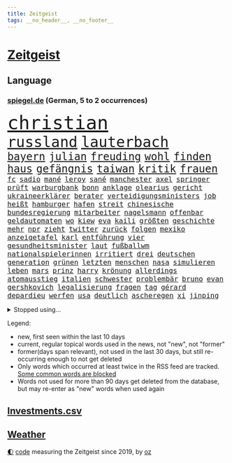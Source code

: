 ```yaml
---
title: Zeitgeist
tags: __no_header__, __no_footer__
---
```


# [Zeitgeist](https://oliz.io/zeitgeist/)

## Language

<h3><a href="https://www.spiegel.de" target="_blank">spiegel.de</a> (German, 5 to 2 occurrences)</h3>
<p style="font-family:monospace">
<span style="font-size:32pt"><a href="news_links.html#christian" class="current">christian</a></span>
<br>
<span style="font-size:25pt"><a href="news_links.html#russland" class="current">russland</a></span>
<span style="font-size:25pt"><a href="news_links.html#lauterbach" class="current">lauterbach</a></span>
<br>
<span style="font-size:18pt"><a href="news_links.html#bayern" class="current">bayern</a></span>
<span style="font-size:18pt"><a href="news_links.html#julian" class="current">julian</a></span>
<span style="font-size:18pt"><a href="news_links.html#freuding" class="new">freuding</a></span>
<span style="font-size:18pt"><a href="news_links.html#wohl" class="current">wohl</a></span>
<span style="font-size:18pt"><a href="news_links.html#finden" class="current">finden</a></span>
<span style="font-size:18pt"><a href="news_links.html#haus" class="current">haus</a></span>
<span style="font-size:18pt"><a href="news_links.html#gefängnis" class="current">gefängnis</a></span>
<span style="font-size:18pt"><a href="news_links.html#taiwan" class="current">taiwan</a></span>
<span style="font-size:18pt"><a href="news_links.html#kritik" class="current">kritik</a></span>
<span style="font-size:18pt"><a href="news_links.html#frauen" class="current">frauen</a></span>
<br>
<span style="font-size:12pt"><a href="news_links.html#fc" class="current">fc</a></span>
<span style="font-size:12pt"><a href="news_links.html#sadio" class="new">sadio</a></span>
<span style="font-size:12pt"><a href="news_links.html#mané" class="new">mané</a></span>
<span style="font-size:12pt"><a href="news_links.html#leroy" class="current">leroy</a></span>
<span style="font-size:12pt"><a href="news_links.html#sané" class="current">sané</a></span>
<span style="font-size:12pt"><a href="news_links.html#manchester" class="current">manchester</a></span>
<span style="font-size:12pt"><a href="news_links.html#axel" class="current">axel</a></span>
<span style="font-size:12pt"><a href="news_links.html#springer" class="current">springer</a></span>
<span style="font-size:12pt"><a href="news_links.html#prüft" class="current">prüft</a></span>
<span style="font-size:12pt"><a href="news_links.html#warburgbank" class="current">warburgbank</a></span>
<span style="font-size:12pt"><a href="news_links.html#bonn" class="current">bonn</a></span>
<span style="font-size:12pt"><a href="news_links.html#anklage" class="current">anklage</a></span>
<span style="font-size:12pt"><a href="news_links.html#olearius" class="new">olearius</a></span>
<span style="font-size:12pt"><a href="news_links.html#gericht" class="current">gericht</a></span>
<span style="font-size:12pt"><a href="news_links.html#ukraineerklärer" class="new">ukraineerklärer</a></span>
<span style="font-size:12pt"><a href="news_links.html#berater" class="current">berater</a></span>
<span style="font-size:12pt"><a href="news_links.html#verteidigungsministers" class="current">verteidigungsministers</a></span>
<span style="font-size:12pt"><a href="news_links.html#job" class="current">job</a></span>
<span style="font-size:12pt"><a href="news_links.html#heißt" class="current">heißt</a></span>
<span style="font-size:12pt"><a href="news_links.html#hamburger" class="current">hamburger</a></span>
<span style="font-size:12pt"><a href="news_links.html#hafen" class="current">hafen</a></span>
<span style="font-size:12pt"><a href="news_links.html#streit" class="current">streit</a></span>
<span style="font-size:12pt"><a href="news_links.html#chinesische" class="current">chinesische</a></span>
<span style="font-size:12pt"><a href="news_links.html#bundesregierung" class="current">bundesregierung</a></span>
<span style="font-size:12pt"><a href="news_links.html#mitarbeiter" class="current">mitarbeiter</a></span>
<span style="font-size:12pt"><a href="news_links.html#nagelsmann" class="current">nagelsmann</a></span>
<span style="font-size:12pt"><a href="news_links.html#offenbar" class="current">offenbar</a></span>
<span style="font-size:12pt"><a href="news_links.html#geldautomaten" class="new">geldautomaten</a></span>
<span style="font-size:12pt"><a href="news_links.html#wo" class="current">wo</a></span>
<span style="font-size:12pt"><a href="news_links.html#kiew" class="current">kiew</a></span>
<span style="font-size:12pt"><a href="news_links.html#eva" class="current">eva</a></span>
<span style="font-size:12pt"><a href="news_links.html#kaili" class="new">kaili</a></span>
<span style="font-size:12pt"><a href="news_links.html#größten" class="current">größten</a></span>
<span style="font-size:12pt"><a href="news_links.html#geschichte" class="current">geschichte</a></span>
<span style="font-size:12pt"><a href="news_links.html#mehr" class="current">mehr</a></span>
<span style="font-size:12pt"><a href="news_links.html#npr" class="new">npr</a></span>
<span style="font-size:12pt"><a href="news_links.html#zieht" class="current">zieht</a></span>
<span style="font-size:12pt"><a href="news_links.html#twitter" class="current">twitter</a></span>
<span style="font-size:12pt"><a href="news_links.html#zurück" class="current">zurück</a></span>
<span style="font-size:12pt"><a href="news_links.html#folgen" class="current">folgen</a></span>
<span style="font-size:12pt"><a href="news_links.html#mexiko" class="current">mexiko</a></span>
<span style="font-size:12pt"><a href="news_links.html#anzeigetafel" class="new">anzeigetafel</a></span>
<span style="font-size:12pt"><a href="news_links.html#karl" class="current">karl</a></span>
<span style="font-size:12pt"><a href="news_links.html#entführung" class="current">entführung</a></span>
<span style="font-size:12pt"><a href="news_links.html#vier" class="current">vier</a></span>
<span style="font-size:12pt"><a href="news_links.html#gesundheitsminister" class="current">gesundheitsminister</a></span>
<span style="font-size:12pt"><a href="news_links.html#laut" class="current">laut</a></span>
<span style="font-size:12pt"><a href="news_links.html#fußballwm" class="current">fußballwm</a></span>
<span style="font-size:12pt"><a href="news_links.html#nationalspielerinnen" class="current">nationalspielerinnen</a></span>
<span style="font-size:12pt"><a href="news_links.html#irritiert" class="current">irritiert</a></span>
<span style="font-size:12pt"><a href="news_links.html#drei" class="current">drei</a></span>
<span style="font-size:12pt"><a href="news_links.html#deutschen" class="current">deutschen</a></span>
<span style="font-size:12pt"><a href="news_links.html#generation" class="current">generation</a></span>
<span style="font-size:12pt"><a href="news_links.html#grünen" class="current">grünen</a></span>
<span style="font-size:12pt"><a href="news_links.html#letzten" class="current">letzten</a></span>
<span style="font-size:12pt"><a href="news_links.html#menschen" class="current">menschen</a></span>
<span style="font-size:12pt"><a href="news_links.html#nasa" class="current">nasa</a></span>
<span style="font-size:12pt"><a href="news_links.html#simulieren" class="new">simulieren</a></span>
<span style="font-size:12pt"><a href="news_links.html#leben" class="current">leben</a></span>
<span style="font-size:12pt"><a href="news_links.html#mars" class="current">mars</a></span>
<span style="font-size:12pt"><a href="news_links.html#prinz" class="current">prinz</a></span>
<span style="font-size:12pt"><a href="news_links.html#harry" class="current">harry</a></span>
<span style="font-size:12pt"><a href="news_links.html#krönung" class="current">krönung</a></span>
<span style="font-size:12pt"><a href="news_links.html#allerdings" class="current">allerdings</a></span>
<span style="font-size:12pt"><a href="news_links.html#atomausstieg" class="current">atomausstieg</a></span>
<span style="font-size:12pt"><a href="news_links.html#italien" class="current">italien</a></span>
<span style="font-size:12pt"><a href="news_links.html#schwester" class="current">schwester</a></span>
<span style="font-size:12pt"><a href="news_links.html#problembär" class="new">problembär</a></span>
<span style="font-size:12pt"><a href="news_links.html#bruno" class="current">bruno</a></span>
<span style="font-size:12pt"><a href="news_links.html#evan" class="current">evan</a></span>
<span style="font-size:12pt"><a href="news_links.html#gershkovich" class="current">gershkovich</a></span>
<span style="font-size:12pt"><a href="news_links.html#legalisierung" class="current">legalisierung</a></span>
<span style="font-size:12pt"><a href="news_links.html#fragen" class="current">fragen</a></span>
<span style="font-size:12pt"><a href="news_links.html#tag" class="current">tag</a></span>
<span style="font-size:12pt"><a href="news_links.html#gérard" class="new">gérard</a></span>
<span style="font-size:12pt"><a href="news_links.html#depardieu" class="new">depardieu</a></span>
<span style="font-size:12pt"><a href="news_links.html#werfen" class="current">werfen</a></span>
<span style="font-size:12pt"><a href="news_links.html#usa" class="current">usa</a></span>
<span style="font-size:12pt"><a href="news_links.html#deutlich" class="current">deutlich</a></span>
<span style="font-size:12pt"><a href="news_links.html#ascheregen" class="new">ascheregen</a></span>
<span style="font-size:12pt"><a href="news_links.html#xi" class="current">xi</a></span>
<span style="font-size:12pt"><a href="news_links.html#jinping" class="current">jinping</a></span>
</p>
<details>
<summary>Stopped using...</summary>
<p class="former" style="font-size:12pt">
ausgebrochen(903) erfahrung(902) glück(902) siegt(902) teheran(902) trat(902) kliniken(901) reformen(901) ddr(900) diskutieren(900) erfolge(900) erneute(900) landtag(900) erfahrungen(899) gerhard(899) is(899) klingbeil(899) landkreis(899) quarantäne(899) cdupolitiker(898) co₂(898) favoriten(898) florian(898) riss(898) tweet(898) verlief(898) augsburg(897) ausfallen(897) bielefeld(897) gestartet(897) gestohlen(897) neuem(897) positionen(897) provinz(897) verhängte(897) vorsitzenden(897) walter(897) ausnahmezustand(896) comeback(896) kämpfe(896) mord(896) vergewaltigung(896) zugleich(896) 65(895) 75(895) altes(895) coronainfektion(895) programm(895) stars(895) toni(895) tschechien(895) verbraucherschützer(895) verhängt(895) vorübergehend(895) wehren(895) beschluss(894) mütter(894) rote(894) steigenden(894) tier(894) 33(893) aufmerksamkeit(893) beobachten(893) falsch(893) folgte(893) innenministerium(893) länge(893) meldete(893) nutzte(893) party(893) verteidigung(893) blockiert(892) dachte(892) heftig(892) konflikte(892) pressestimmen(892) rechtsextreme(892) spanier(892) 12(891) bestätigen(891) bundesrepublik(891) einzug(891) international(891) united(891) via(891) einstigen(890) freie(890) kultur(890) mangelt(890) verunglückt(890) besitzer(889) elektroauto(889) engagement(889) modell(889) sport(889) sports(889) demonstrationen(888) enthüllt(888) europäischer(888) kaputt(888) kleines(888) minute(888) auskunft(886) bundestagswahl(886) entsetzen(886) antisemitismus(885) unseren(884) ereignisse(883) feuerwehrleute(883) gering(882) hielten(882) 11(881) signalisiert(881) tiefen(881) band(880) gesamten(880) halb(880) mehrfach(880) mittlerweile(880) steckte(880) demokratischen(879) iss(879) 45(878) immunität(878) genauso(877) gang(876) ordnung(875) ausrüstung(874) einnahmen(874) ausgesetzt(873) nachbar(873) spenden(872) freiwillig(871) apps(870) außerhalb(870) kate(870) insassen(868) informiert(867) wandel(867) griechischen(866) papier(866) syrer(866) aufgabe(864) app(863) istanbul(863) stress(863) schock(862) ministerien(861) sarah(856) erfolgreichen(854) überfordert(847) farbe(841) aktionen(833) mehren(832) wetterdienst(815) londons(814) fuhren(776) belästigung(769) vormarsch(769) 4000(746) ausländischen(735) athen(731) wochenrückblick(714) angebote(712) 250(702) japanischen(689) besonderes(678) 38(668) serbien(655) flohen(653) stundenlang(647) tricks(643) ausnahme(637) veröffentlichung(630) füllen(629) schrumpft(627) freigesprochen(626) grundsätzlich(624) tour(624) warnungen(623) insbesondere(613) dauerte(609) einführung(607) gremium(606) las(603) vegas(603) erfolgreichste(601) weibliche(601) entlastung(591) 700(590) jenseits(590) umkämpften(585) jahrzehnt(580) tabellenführer(574) machtübernahme(571) händen(566) momente(566) niedergang(565) befreiung(561) werner(553) vorteil(547) söders(541) 15000(539) beeinflusst(539) mutmaßliches(537) abtreibung(536) kunstwerke(536) gefeuert(534) erdgas(533) krankenkassen(532) gedrängt(526) wichtiges(526) 200000(518) radikaler(504) donbass(499) stromausfall(497) tradition(486) entsteht(483) gewaltsamen(483) stephen(483) otto(481) explodieren(479) historischer(478) phänomen(478) beschossen(476) guterres(476) 87(468) nordische(468) frühe(465) zuständig(463) ebay(462) transport(459) eukommissionschefin(457) geschah(449) langjährigen(446) preiserhöhung(443) lemke(441) steffi(441) match(440) spektakel(440) zusammenhalt(437) mitgliedstaaten(435) geschenk(429) unterscheiden(420) geiselnahme(419) ergeben(418) auswertung(417) kambodscha(415) dresdner(413) stuttgarter(412) positiven(411) runter(408) zensur(407) verpflichtende(404) verantwortlichen(402) mbappé(401) oppositionellen(401) schülern(399) 98(398) spdchef(396) rené(394) lehnte(392) terror(392) zugenommen(389) fern(388) sklaverei(385) erneuerbare(382) inakzeptable(379) anlässlich(378) odessa(378) profitierte(376) verliehen(376) vertreten(372) todes(371) flüchten(367) künstlerin(366) staatsbürgerschaft(364) 55(362) spart(362) breiten(361) cherson(359) klassenzimmer(359) verbotene(359) suchten(357) herrschte(356) umsätze(353) bezeichnen(348) indem(348) dmitrij(347) fair(345) fernen(342) nachfolgerin(342) rechenschaft(341) großmutter(338) ufer(338) ernste(337) gewaltverbrechen(335) heiß(335) warteten(335) entsprechend(334) brasilianische(328) golden(328) gäbe(326) entschuldigte(321) ärztinnen(320) westjordanland(319) würdigt(318) einstecken(312) prinzessin(312) gelobt(310) erleichtert(309) sinne(309) 80000(308) vereidigt(308) emma(306) verzweiflung(305) 79(304) frustriert(304) steuerzahler(303) 110(297) mitarbeitende(296) naturkatastrophen(292) republikanischer(292) dividende(291) galten(289) generalstaatsanwalt(288) senegal(283) therapien(283) miss(282) tempel(282) transportieren(280) mitgeteilt(279) furore(278) tagsüber(278) trugen(278) wohnmobil(278) übergewinnsteuer(278) voraussichtlich(276) finde(275) gleichberechtigung(275) tanz(274) jubelte(271) baum(270) 16jähriger(268) endgültige(268) ryan(268) vize(267) großeltern(266) tasche(266) blatt(265) verbraucherzentrale(265) entschuldigen(263) geeigneten(262) völker(262) 27jährige(261) anruf(260) grimm(260) veronika(260) giffey(259) nennen(256) schwächelt(256) usrepublikaner(256) anschlags(255) gefechten(255) streikt(254) erhöhungen(253) trägerrakete(253) gelbe(252) schmerzhaft(250) vernichtet(249) drehten(246) glänzte(240) hingelegt(239) geräumt(238) summer(238) salz(236) moderator(235) prostitution(235) wichtigster(235) notruf(234) somalia(234) gabrielle(233) holten(232) untergrund(232) bürgergeld(231) werben(231) mithalten(229) rauf(228) medizin(227) sperren(227) weltgrößten(227) aufstand(226) seltener(225) kater(224) globes(223) 89(222) knackt(221) extremisten(220) 25000(219) home(218) indirekt(218) bellingham(217) jude(217) tobias(217) usrepräsentantenhauses(217) gott(216) ussenat(216) atomkraftwerk(215) angegangen(214) herunter(214) größeres(213) rowling(210) entstehung(209) ramona(209) jackson(207) jahreswechsel(206) serienmörder(205) beschaffen(204) erzeugt(203) geteilt(201) gratis(201) klimaprotest(201) kurznachrichtendienst(200) bundeswirtschaftsministerium(199) kündigung(199) leitung(197) vorurteile(197) ber(196) energiepolitik(196) aufholjagd(195) 1992(194) milliardengewinne(194) umweltfreundlich(194) vorreiter(194) jk(193) milliardenkosten(193) cocacola(190) kanadischen(190) heikler(189) kontroverse(189) krankenkasse(189) 1400(188) flüchtlingsunterkunft(188) historisches(188) schoigu(188) achtelfinale(187) angesehen(186) badenwürttembergischen(186) beobachter(186) blumen(186) ködern(186) erledigt(185) iranischer(184) rose(182) niederlagen(181) prominenteste(181) befreiten(179) fahimi(179) betrag(178) stift(178) antrieb(176) potter(176) verwandelt(176) bundesweites(174) nominierungen(174) schwedt(174) steuerrecht(174) arroganz(173) erschließen(172) neymar(172) dahintersteckt(171) elbphilharmonie(170) härtesten(170) russlandpolitik(170) abwesenheit(169) gemäßigt(169) gefährlichsten(168) bischofskonferenz(166) ignoriert(165) offensiv(165) bnd(163) gewalttäter(162) innere(162) wahlsieg(162) kommando(161) professioneller(161) anerkennung(159) sofia(159) birmingham(158) bonbons(158) ökonomisch(158) milliardenschweren(157) solidarisieren(157) verankert(157) lawinenabgang(156) entzug(155) lehrkräftemangel(155) willis(155) alice(154) feindbild(154) kapitalmarkt(154) anforderungen(153) regierenden(153) forscht(152) geliebten(152) krisenjahr(152) oleg(152) abbruch(151) synagoge(150) blank(149) drehbücher(149) geebnet(149) göttingen(149) labourpartei(149) 105(148) todesstrafe(148) eigens(147) intakt(147) lateinamerika(146) schönheit(146) teheraner(146) verehrt(146) alpin(144) geschmack(144) ski(144) einheimische(143) sämtliche(143) unterdrücken(142) queere(141) vodafone(141) carolina(140) steve(140) angetreten(139) boeing(139) aufsichtsrat(138) lebzeiten(138) forciert(137) philip(137) pyrotechnik(137) zigaretten(136) adolf(135) fatih(135) mitarbeiterinnen(135) queeren(135) überlastung(134) zusammenstößen(133) nüchtern(132) usamerikanerin(132) amerikanerin(131) jusos(131) aufgeschoben(130) japaner(130) birol(129) enttarnt(129) ieachef(129) sms(129) wurm(129) abwenden(128) aktionäre(127) diplomatie(126) normales(126) testet(126) twitterchef(126) wirtschaftliche(126) formiert(125) rechtsextremist(125) wohnungsnot(125) plastik(124) sportartikelhersteller(124) massenentlassungen(123) verbinden(123) verborgen(123) ware(123) aufgebaut(122) ausdrücklich(122) bahrain(122) benedikt(121) finanzaufsicht(121) geheimer(121) schmiedet(121) singt(121) jüdische(120) serbische(120) anzahl(119) evangelische(119) katars(118) stadien(118) überzeugen(118) bundesverdienstkreuz(117) häufen(117) schränken(117) überholmanöver(117) airbus(116) artenschutz(116) bemängeln(116) beweist(116) gekostet(116) inszenierte(116) pop(115) tennislegende(115) barbarei(114) bischöfe(114) regimekritiker(114) straßensperren(114) supermärkte(114) abwehr(113) apokalypse(113) ausgleichen(113) beunruhigt(113) buenos(113) djokovic(113) drahtzieher(113) feind(113) ungehorsam(113) antwortet(112) geldhaus(112) infos(112) synodalen(112) verbannt(112) 20jährigen(111) arztpraxen(111) deutschlandfunk(111) fotograf(111) kamala(111) schneesturm(111) integrität(110) trudeau(110) berühmter(109) erfolgsgeschichte(109) kassierten(109) vorbereitung(109) check(108) rückschritt(108) tüte(108) politikum(107) seltsamen(107) text(107) tvsender(107) 47(106) hauptstadtflughafen(106) nutzerinnen(106) versicherung(106) überlassen(106) diverser(105) groko(105) hilfsgüter(105) fratzscher(104) skiweltcup(104) traumjob(104) welch(104) besitzen(103) fröhlich(103) nachschub(103) werbeverbot(103) vollen(102) forschungsteam(101) unangenehm(101) erlebten(100) huawei(100) städtischen(100) dritter(99) geschosse(99) gebrauchte(98) hackl(98) totale(98) krisenmanagement(97) mexikos(97) beheben(96) derartige(96) garbsen(96) schulsystem(96) überbieten(96) 20jährige(95) kapital(95) 1981(94) fußgänger(94) metalband(94) verschüttet(94) wirecardprozess(94) großzügig(93) haie(93) entschärft(92) erzwingen(92) flüchtete(92) kohlendioxid(92) krachend(92) auffällige(91) biathleten(91) geiselnehmer(91) isrückkehrerin(91) mühsam(91) porträtiert(91) warntag(91) dominanz(90) haushalts(90) pedro(90) schärferes(90) angespannte(89) arbeitnehmerinnen(89) attentäter(89) drogentest(89) etablieren(89) eubeitritt(89) hochfahren(89) nachgehen(89) referee(89) kopiert(88) maulwurf(88) vorurteilen(88) witterung(88) würstchen(88) cloppenburg(87) einzigartigen(87) kulturstaatsministerin(87) mag(87) umzug(87) faschisten(86) gasförderung(86) lila(86) nachholbedarf(86) polarlichter(86) merkwürdige(85) ops(85) staatshaushalt(85) twitteralternative(85) woke(85) zehnte(85) altert(84) beeindruckt(84) dienstagmorgen(84) fahnder(84) rauschten(84) volksleiden(84) aires(83) bruchteil(83) exchef(83) geringe(83) journalistische(83) länderfinanzausgleich(83) zurückfordern(83) death(82) eauto(82) euparlamentspräsidentin(82) komponenten(82) metsola(82) parteiausschluss(82) solcher(82) behandeln(81) nepal(81) sowjetunion(81) veralteten(81) ziviler(81) deripaska(80) gentechnik(80) kategorien(80) lösten(80) schweigt(80) verlässlichen(80) vorbestellungen(80) csupolitiker(79) erfolgreiche(79) gerückt(79) platzen(79) prestige(79) roberta(79) verheerendes(79) a38(78) bergkarabach(78) detektiv(78) dieb(78) goggia(78) isanhänger(78) revision(78) schatz(78) schwimmendes(78) überflüssig(78) anschreien(77) auftrieb(77) eisernen(77) förderte(77) rückenschmerzen(77) stellvertreterin(77) verleger(77) üppig(77) batic(76) kranken(76) leitmayr(76) nachfahren(76) nachteil(76) schneefall(76) verspannungen(76) weber(76) ambulanz(75) demonstrierten(75) einmarsch(75) männlichen(75) nsverbrechen(75) verrückte(75) bayerisches(74) bordstein(74) entschädigen(74) gesundheitliche(74) großstädte(74) indizien(74) lambsdorff(74) mobile(74) strafrechtlich(74) chaim(73) einzelgänger(73) feministischer(73) internetnutzer(73) merkte(73) verwandtschaft(73) zuständigkeit(73) ölkonzern(73) aufgehört(72) cyrus(72) ertragen(72) hundebesitzer(72) miley(72) pflegeheim(72) texten(72) zusammenbrechen(72) todesopfern(71) umjubelt(71) versicherer(71) wahnsinn(71) wettern(71) aushalten(70) besuchern(70) broadway(70) gestaltet(70) leichnam(70) rauchen(70) amüsant(69) geschäftsmann(69) mel(69) siebzigern(69) unsichere(69) überschattete(69) bakterien(68) gesteuerte(68) haftentlassung(68) mitgerissen(68) unablässig(68) yasmin(68) 133(67) bundeswirtschaftsminister(67) empfindliche(67) freier(67) hinsichtlich(67) kabinettskollegen(67) paparazzi(67) schein(67) verschmähen(67) weltpresse(67) fernando(66) kleintransporters(66) krakau(66) podest(66) temperatur(66) 23jähriger(65) edf(65) irrtum(65) michail(65) pckraffinerie(65) schlägereien(65) verbüßt(65) impfstatus(64) kambodschanischen(64) mandat(64) nazivergleich(64) neutral(64) unbezahlbar(64) abheben(63) desinteresse(63) geldanlage(63) hochhaus(63) häftling(63) prinzen(63) raumfahrer(63) rettungswagen(63) weltcupsieg(63) weltraumrakete(63) gewaltbereiten(62) mccarthy(62) memphis(62) mikaela(62) schwache(62) shiffrin(62) sitzungstagen(62) substanz(62) 1968(61) arbeitsgruppe(61) bayerischer(61) bewerbungen(61) ebike(61) wayne(61) biene(60) ladenhüter(60) break(59) ehemaliges(59) gesundheitsamt(59) rückgrat(59) vorgabe(59) 07(58) abwehrspieler(58) ampelbündnis(58) busch(58) joão(58) khamenei(58) klausur(58) silvesterkrawallen(58) startups(58) verdächtiges(58) gewaltsame(57) nordamerikas(57) regierte(57) verbrennt(57) vorgesetzter(57) charlotte(56) einzel(56) ortes(56) ausmisten(55) energy(55) erschüttern(55) erneuter(54) jene(54) kräften(54) luftschlägen(54) pamela(54) spots(54) willy(54) ergänzen(53) europäisches(53) iq(53) lebensmittelbranche(53) palästinensern(53) räume(53) showdown(53) starteten(53) vertreiben(53) überrannt(53) allgemeines(52) altbacken(52) esstisch(52) gewünscht(52) kiesewetter(52) langwierige(52) roderich(52) ausrede(51) darstellungen(51) ebbt(51) errechnet(51) flüchtlingspolitik(51) gedient(51) lagerfeld(51) nachfolgen(51) 47jährige(50) dfl(50) filter(50) hanks(50) neinstimmen(50) zusammenstöße(50) gezielte(49) hereingefallen(49) titelrennen(49) unfallzahlen(49) überrumpelt(49) 59jährige(48) auszeichnungen(48) büßen(48) djokovićs(48) effekte(48) euterrorliste(48) holocaustüberlebende(48) kriegsausgang(48) oppositionsführerin(48) sichtlich(48) swetlana(48) süchtig(48) tichanowskaja(48) 14000(47) abenteurer(47) ausgeglichen(47) bürokratischer(47) glamour(47) heimwm(47) magere(47) ablöse(46) ausgerottet(46) dmytro(46) kuleba(46) nudeln(46) richtigen(46) stürmte(46) verkürzen(46) absprachen(45) besprechen(45) frösche(45) packung(45) paket(45) synodalversammlung(45) wetterbedingungen(45) überzogen(45) friedlicher(44) georgien(44) monatelanger(44) jäger(43) klimaschutzes(43) mitziehen(43) prorussischen(43) streitgespräch(43) umstrukturierungen(43) verhinderten(43) 140(42) academy(42) beißt(42) dichtgemacht(42) sicherheitsstrategie(42) stegner(42) sturmgewehren(42) vonovia(42) flowers(41) friedensinitiative(41) jelena(41) spö(41) supercomputer(41) 152(40) zervakis(40) dissens(39) empfindlich(39) landtagswahl(39) quälend(39) republica(39) wahlsieger(39) aserbaidschanische(38) green(38) laufzeit(38) leopard2kampfpanzer(38) männlichkeit(38) tsg(38) erdrosselt(37) unterdrückt(37) vatikans(37) generäle(36) italienisches(36) militäreinsatz(36) pralinen(36) prügeln(36) travel(36) agenten(35) eichhörnchen(35) fußstapfen(35) halbieren(35) lawinengefahr(35) nummereinshit(35) rekordergebnis(35) saintgermain(35) zurückhaltend(35) zuschauerinnen(35) alonso(34) geburtstagsfeier(34) gleichgeschlechtliche(34) lebensweise(34) luxusuhren(34) patek(34) philippe(34) rekordzahlen(34) schafe(34) xabi(34) act(33) bobic(33) dragon(33) fredi(33) hinspiel(33) modernisiert(33) nachhaltige(33) oppositionsbündnis(33) reduction(33) restliche(33) supermächte(33) vertreibt(33) dmitry(32) dramatischer(32) haufenweise(32) himalaja(32) hinterließen(32) lawinenunglück(32) rendiwagner(32) weiblichen(32) dorthin(31) grammys(31) snowboard(31) unglücks(31) fernzuhalten(30) gekoppelt(30) kaufmann(30) registrieren(30) sprünge(30) stil(30) toll(30) 160000(29) maroden(29) nachbarschaft(29) olga(29) skirennfahrerin(29) ungesund(29) verlags(29) verteilung(29) wider(29) außenhandel(28) gewendet(28) rettenden(28) russinnen(28) tabellenführung(28) tabellenkeller(28) unnötige(28) vorentscheid(28) abgeraten(27) aicher(27) babynahrung(27) detail(27) erdbebenkatastrophe(27) heimsieg(27) kassel(27) nordstreampipelines(27) siegesserie(27) unterschätzte(27) angestellter(26) doll(26) relativ(26) sogenannter(26) zerreibt(26) überschattet(26) bindung(25) instituts(25) kriegsflüchtlinge(25) regierungspartner(25) superg(25) symbolträchtige(25) umlauf(25) vermieden(25) födisch(24) karlsruher(24) presseschau(24) traktiert(24) austritt(23) bußgelder(23) dürresommer(23) vernachlässigt(23) zugeschlagen(23) akku(22) defensiv(22) entschlossen(22) generalüberholung(22) gigantisch(22) napoli(22) stärkste(22) düsterer(21) rüdiger(21) schubert(21) schuhe(21) tools(21) anhängerin(20) aufgedeckt(20) erwerbstätig(20) georgier(20) mischte(20) moers(20) ordentlich(20) ruiniert(20) tiflis(20) verschwieg(20) vordenker(20) websites(20) abstiegszone(19) begründete(19) direkter(19) ernähren(19) kristin(19) trickbetrüger(19) dasselbe(18) eingeräumt(18) equal(18) nordischen(18) pay(18) verwandeln(18) banküberfall(17) energiemärkten(17) führungsrolle(17) kosmologie(17) krisenteam(17) randalierer(17) rekonstruieren(17) wohngebiete(17) wurzeln(17) aufreger(16) ausgewildert(16) ausweitung(16) eishockey(16) konzernen(16) überforderung(16) 15jähriger(15) aufräumen(15) blöde(15) kombiniererinnen(15) lsd(15) schneechaos(15) bestehenden(14) dienstleistungsgewerkschaft(14) geldübergabe(14) hun(14) kommendem(14) sen(14) vermögensverwalter(14) aldi(13) aufkommen(13) björn(13) fünfjährige(13) gesellschaftlicher(13) gewartet(13) guantanamo(13) höcke(13) medienkonsum(13) stehe(13) vorfahren(13) 59(12) ausstatten(12) dekret(12) ertrunken(12) leuchtete(12) deutschebanktochter(11) flickenteppich(11) kalabrien(11) mäuse(11) süd(11)
</p>
</details>
<p>Legend:
<ul>
<li><span class="new">new</span>, first seen within the last 10 days</li>
<li><span class="current">current</span>, regular topical words used in the news, not "new", not "former"</li>
<li><span class="former">former(days span relevant)</span>, not used in the last 30 days, but still re-occurring enough to not get deleted</li>
<li>Only words which occurred at least twice in the RSS feed are tracked. <a href="language/filters.py">Some common words are blocked</a></li>
<li>Words not used for more than 90 days get deleted from the database, but may re-enter as "new" words when used again</li>
</ul>
</p>

## [Investments](investments.html)[.csv](investments.csv)

## [Weather](weather.html)

<footer>
<a href="javascript:toggleTheme()" class="nav">🌓</a>
<a href="https://github.com/ooz/zeitgeist">code</a> measuring the Zeitgeist since 2019, by <a href="https://oliz.io">oz</a>
</footer>
